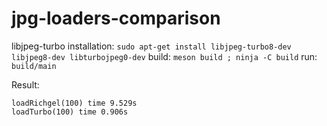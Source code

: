 # jpg-loaders-comparison

libjpeg-turbo installation: `sudo apt-get install libjpeg-turbo8-dev libjpeg8-dev libturbojpeg0-dev`
build: `meson build ; ninja -C build`
run: `build/main`

Result:
```
loadRichgel(100) time 9.529s
loadTurbo(100) time 0.906s
```
